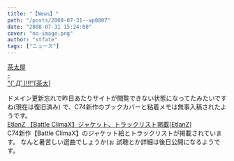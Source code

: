 ```yaml
---
title: "【News】"
path: "/posts/2008-07-31--wp0807"
date: "2008-07-31 15:24:00"
cover: "no-image.png"
author: "stfate"
tags: ["ニュース"]
---
```


<style type="text/css">
<!--
p {white-space: pre-wrap};
-->
</style>

<a class="topics" href="http://chata.moo.jp/archives/2008/07/31111152.html" target="_blank">茶太屋 - "(ﾟДﾟ)!!!"</a><span class="junre">[<a href="http://chata.moo.jp/" target="_blank">茶太</a>]</span>
<div class="news">ドメイン更新忘れで昨日あたりサイトが閲覧できない状態になってたみたいですね(現在は復旧済み)
で、C74新作のブックカバーと粘着メモは無事入稿されたようです。</div>
<a class="topics" href="http://www.etlanz.com/" target="_blank">EtlanZ 【Battle ClimaX】ジャケット、トラックリスト掲載</a><span class="junre">[<a href="http://www.etlanz.com/" target="_blank">EtlanZ</a>]</span>
<div class="news">C74新作【Battle ClimaX】のジャケット絵とトラックリストが掲載されています。
なんと暑苦しい選曲でしょうか(ぉ
試聴とか詳細は後日公開になるようです。</div>
